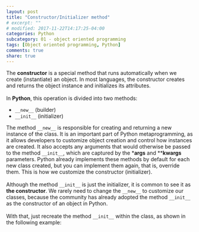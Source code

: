 ```yaml
---
layout: post
title: "Constructor/Initializer method"
# excerpt: ""
# modified: 2017-11-22T14:17:25-04:00
categories: Python
subcategory: 01 - object oriented programming
tags: [Object oriented programming, Python]
comments: true
share: true
---
```


The **constructor** is a special method that runs automatically when we create (instantiate) an object. In most languages, the constructor creates and returns the object instance and initializes its attributes.
<br><br>
In **Python**, this operation is divided into two methods:

  - `__new__` (builder)
  - `__init__` (initializer)

The method `__new__` is responsible for creating and returning a new instance of the class. It is an important part of Python metaprogramming, as it allows developers to customize object creation and control how instances are created. It also accepts any arguments that would otherwise be passed to the method `__init__`, which are captured by the ***args** and ****kwargs** parameters. Python already implements these methods by default for each new class created, but you can implement them again, that is, override them. This is how we customize the constructor (initializer).
<br><br>
Although the method `__init__` is just the initializer, it is common to see it as **the constructor**. We rarely need to change the `__new__` to customize our classes, because the community has already adopted the method `__init__` as the constructor of an object in Python.
<br><br>
With that, just recreate the method `__init__` within the class, as shown in the following example: